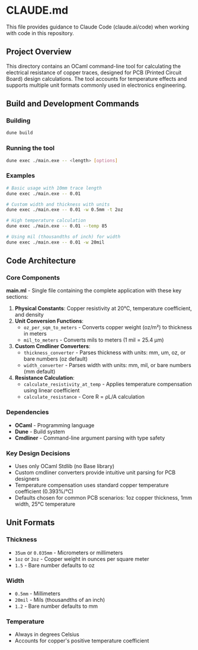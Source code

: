 # CLAUDE.md

This file provides guidance to Claude Code (claude.ai/code) when working with code in this repository.

## Project Overview

This directory contains an OCaml command-line tool for calculating the electrical resistance of copper traces, designed for PCB (Printed Circuit Board) design calculations. The tool accounts for temperature effects and supports multiple unit formats commonly used in electronics engineering.

## Build and Development Commands

### Building
```bash
dune build
```

### Running the tool
```bash
dune exec ./main.exe -- <length> [options]
```

### Examples
```bash
# Basic usage with 10mm trace length
dune exec ./main.exe -- 0.01

# Custom width and thickness with units
dune exec ./main.exe -- 0.01 -w 0.5mm -t 2oz

# High temperature calculation
dune exec ./main.exe -- 0.01 --temp 85

# Using mil (thousandths of inch) for width
dune exec ./main.exe -- 0.01 -w 20mil
```

## Code Architecture

### Core Components

**main.ml** - Single file containing the complete application with these key sections:

1. **Physical Constants**: Copper resistivity at 20°C, temperature coefficient, and density
2. **Unit Conversion Functions**: 
   - `oz_per_sqm_to_meters` - Converts copper weight (oz/m²) to thickness in meters
   - `mil_to_meters` - Converts mils to meters (1 mil = 25.4 μm)
3. **Custom Cmdliner Converters**:
   - `thickness_converter` - Parses thickness with units: mm, um, oz, or bare numbers (oz default)
   - `width_converter` - Parses width with units: mm, mil, or bare numbers (mm default)
4. **Resistance Calculation**:
   - `calculate_resistivity_at_temp` - Applies temperature compensation using linear coefficient
   - `calculate_resistance` - Core R = ρL/A calculation

### Dependencies

- **OCaml** - Programming language
- **Dune** - Build system
- **Cmdliner** - Command-line argument parsing with type safety

### Key Design Decisions

- Uses only OCaml Stdlib (no Base library)
- Custom cmdliner converters provide intuitive unit parsing for PCB designers
- Temperature compensation uses standard copper temperature coefficient (0.393%/°C)
- Defaults chosen for common PCB scenarios: 1oz copper thickness, 1mm width, 25°C temperature

## Unit Formats

### Thickness
- `35um` or `0.035mm` - Micrometers or millimeters  
- `1oz` or `2oz` - Copper weight in ounces per square meter
- `1.5` - Bare number defaults to oz

### Width  
- `0.5mm` - Millimeters
- `20mil` - Mils (thousandths of an inch)
- `1.2` - Bare number defaults to mm

### Temperature
- Always in degrees Celsius
- Accounts for copper's positive temperature coefficient